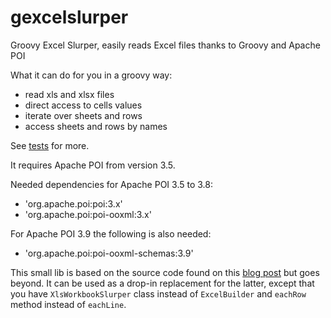 gexcelslurper
=============

Groovy Excel Slurper, easily reads Excel files thanks to Groovy and Apache POI

What it can do for you in a groovy way:
* read xls and xlsx files
* direct access to cells values
* iterate over sheets and rows
* access sheets and rows by names

See [tests](https://github.com/florent-blanvillain/gexcelslurper/blob/master/test/org/gexcelslurper/ExcelSlurperTest.groovy) for more.

It requires Apache POI from version 3.5.

Needed dependencies for Apache POI 3.5 to 3.8:
* 'org.apache.poi:poi:3.x'
* 'org.apache.poi:poi-ooxml:3.x'

For Apache POI 3.9 the following is also needed:
* 'org.apache.poi:poi-ooxml-schemas:3.9'

This small lib is based on the source code found on this [blog post](http://www.technipelago.se/content/technipelago/blog/44) but goes beyond.
It can be used as a drop-in replacement for the latter, except that you have `XlsWorkbookSlurper` class instead of `ExcelBuilder` and `eachRow` method instead of `eachLine`.


